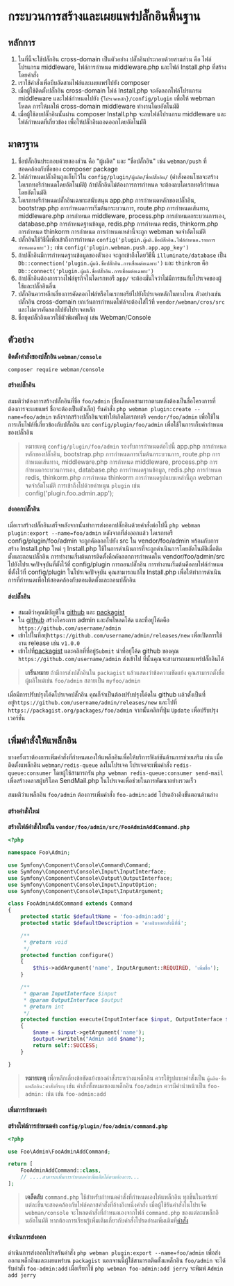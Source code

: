 # กระบวนการสร้างและเผยแพร่ปลั๊กอินพื้นฐาน

## หลักการ
1. ในที่นี้จะใช้ปลั๊กอิน cross-domain เป็นตัวอย่าง ปลั๊กอินประกอบด้วยสามส่วน คือ ไฟล์โปรแกรม middleware, ไฟล์การกำหนด middleware.php และไฟล์ Install.php ที่สร้างโดยคำสั่ง
2. เราใช้คำสั่งเพื่อบีบอัดสามไฟล์และเผยแพร่ไปยัง composer
3. เมื่อผู้ใช้ติดตั้งปลั๊กอิน cross-domain ไฟล์ Install.php จะคัดลอกไฟล์โปรแกรม middleware และไฟล์กำหนดไปยัง `{โปรเจคหลัก}/config/plugin` เพื่อให้ webman โหลด การให้ผลให้ cross-domain middleware ทำงานโดยอัตโนมัติ
4. เมื่อผู้ใช้ลบปลั๊กอินนั้นผ่าน composer Install.php จะลบไฟล์โปรแกรม middleware และไฟล์กำหนดที่เกี่ยวข้อง เพื่อให้ปลั๊กอินถอดออกโดยอัตโนมัติ

## มาตรฐาน
1. ชื่อปลั๊กอินประกอบด้วยสองส่วน คือ "ผู้ผลิต" และ "ชื่อปลั๊กอิน" เช่น `webman/push` ที่สอดคล้องกับชื่อของ composer package
2. ไฟล์กำหนดปลั๊กอินถูกเก็บไว้ใน `config/plugin/ผู้ผลิต/ชื่อปลั๊กอิน/` (คำสั่งคอนโซลจะสร้างไดเรกทอรีกำหนดโดยอัตโนมัติ) ถ้าปลั๊กอินไม่ต้องการการกำหนด จะต้องลบไดเรกทอรีกำหนดโดยอัตโนมัติ
3. ไดเรกทอรีกำหนดปลั๊กอินเฉพาะสนับสนุน app.php การกำหนดหลักของปลั๊กอิน, bootstrap.php การกำหนดการเริ่มต้นกระบวนการ, route.php การกำหนดเส้นทาง, middleware.php การกำหนด middleware, process.php การกำหนดกระบวนการเอง, database.php การกำหนดฐานข้อมูล, redis.php การกำหนด redis, thinkorm.php การกำหนด thinkorm การกำหนด การกำหนดเหล่านี้จะถูก webman จดจำอัตโนมัติ
4. ปลั๊กอินใช้วิธีนี้เพื่อเข้าถึงการกำหนด `config('plugin.ผู้ผลิ.ชื่อปลั๊กอิน.ไฟล์กำหนด.รายการกำหนดเฉพาะ');` เช่น `config('plugin.webman.push.app.app_key')`
5. ถ้าปลั๊กอินมีการกำหนดฐานข้อมูลของตัวเอง จะถูกเข้าถึงโดยวิธีนี้ `illuminate/database` เป็น `Db::connection('plugin.ผู้ผลิ.ชื่อปลั๊กอิน.การเชื่อมต่อเฉพาะ')` และ `thinkrom` คือ `Db::connect('plugin.ผู้ผลิ.ชื่อปลั๊กอิน.การเชื่อมต่อเฉพาะ')`
6. ถ้าปลั๊กอินต้องการวางไฟล์ธุรกิจในไดเรกทอรี `app/` จะต้องมั่นใจว่าไม่มีการชนกับโปรเจคของผู้ใช้และปลั๊กอินอื่น
7. ปลั๊กอินควรหลีกเลี่ยงการคัดลอกไฟล์หรือไดเรกทอรีย์ไปยังโปรเจคหลักในทางไหน ตัวอย่างเช่น ปลั๊กอิน cross-domain ยกเว้นการกำหนดไฟล์จะต้องใส่ไว้ที่ `vendor/webman/cros/src` และไม่ควรคัดลอกไปยังโปรเจคหลัก
8. ชื่อชุดปลั๊กอินควรใช้ตัวพิมพ์ใหญ่ เช่น Webman/Console

## ตัวอย่าง

**ติดตั้งคำสั่งของปลั๊กอิน `webman/console`**

`composer require webman/console`
#### สร้างปลั๊กอิน
สมมติว่าต้องการสร้างปลั๊กอินที่ชื่อ `foo/admin` (ชื่อเล็กตอสามารถตามหลังต้องเป็นชื่อโครงการที่ต้องการจะเผยแพร่ ชื่อจะต้องเป็นตัวเล็ก)
รันคำสั่ง
`php webman plugin:create --name=foo/admin`
หลังจากสร้างปลั๊กอินจะทำให้เกิดไดเรกทอรี `vendor/foo/admin` เพื่อใช้ในการเก็บไฟล์ที่เกี่ยวข้องกับปลั๊กอิน และ `config/plugin/foo/admin` เพื่อใช้ในการเก็บค่ากำหนดของปลั๊กอิน

> หมายเหตุ
> `config/plugin/foo/admin` รองรับการกำหนดต่อไปนี้ app.php การกำหนดหลักของปลั๊กอิน, bootstrap.php การกำหนดการเริ่มต้นกระบวนการ, route.php การกำหนดเส้นทาง, middleware.php การกำหนด middleware, process.php การกำหนดกระบวนการเอง, database.php การกำหนดฐานข้อมูล, redis.php การกำหนด redis, thinkorm.php การกำหนด thinkorm การกำหนดรูปแบบเหล่านี้ถูก webman จดจำอัตโนมัติ การเข้าถึงไปด้วยคำหนุน `plugin` เช่น config('plugin.foo.admin.app');
#### ส่งออกปลั๊กอิน
เมื่อเราสร้างปลั๊กอินเสร็จหลังจากนั้นทำการส่งออกปลั๊กอินด้วยคำสั่งต่อไปนี้
`php webman plugin:export --name=foo/admin`
หลังจากที่ส่งออกแล้ว ไดเรกทอรี config/plugin/foo/admin จะถูกคัดลอกไปยัง src ใน vendor/foo/admin พร้อมกับการสร้าง Install.php ใหม่ ๆ Install.php ใช้ในการดำเนินการที่จะถูกดำเนินการโดยอัตโนมัติเมื่อติดตั้งและถอนปลั๊กอิน
การทำงานเริ่มต้นการติดตั้งคือคัดลอกการกำหนดใน vendor/foo/admin/src ไปยังโปรเจคปัจจุบันที่ตั้งไว้ที่ config/plugin
การถอนปลั๊กอิน การทำงานเริ่มต้นคือลบไฟล์กำหนดที่ตั้งไว้ที่ config/plugin ในโปรเจคปัจจุบัน
คุณสามารถแก้ไข Install.php เพื่อให้ทำการดำเนินการที่กำหนดเพื่อให้สอดคล้องกับตอนติดตั้งและถอนปลั๊กอิน

#### ส่งปลั๊กอิน
* สมมติว่าคุณมีบัญชีใน [github](https://github.com) และ [packagist](https://packagist.org)
* ใน [github](https://github.com) สร้างโครงการ admin และอัพโหลดโค้ด และที่อยู่โค้ดคือ `https://github.com/username/admin`
* เข้าไปในที่อยุ่`https://github.com/username/admin/releases/new` เพื่อเปิดการใช้งาน release เช่น `v1.0.0`
* เข้าไปที่[packagist](https://packagist.org) และคลิกที่ที่อยู่`Submit` นำที่อยุ่โค้ด github ของคุณ `https://github.com/username/admin` ส่งเข้าไป ที่นั้นคุณจะสามารถเผยแพร่ปลั๊กอินได้

> **เกริ่นหมาย**
> ถ้ามีการส่งปลั๊กอินใน `packagist` แล้วแสดงว่าข้อความขัดแย้ง คุณสามารถตั้งชื่อผู้ผลิใหม่เช่น `foo/admin` สลายเป็น `myfoo/admin`

เมื่อมีการปรับปรุงโค้ดโปรเจคปลั๊กอิน คุณก็จำเป็นต้องปรับปรุงโค้ดใน github แล้วตั้งเป็นที่อยู่`https://github.com/username/admin/releases/new` และไปที่ `https://packagist.org/packages/foo/admin` จากนั้นคลิกที่ปุ่ม `Update` เพื่อปรับปรุงเวอร์ชั่น
## เพิ่มคำสั่งให้แพล็กอิน

บางครั้งเราต้องการเพิ่มคำสั่งที่กำหนดเองให้แพล็กอินเพื่อให้บริการฟังก์ชันด้านการช่วยเสริม เช่น เมื่อติดตั้งแพล็กอิน `webman/redis-queue` ลงในโปรเจค โปรเจคจะเพิ่มคำสั่ง `redis-queue:consumer` โดยผู้ใช้สามารถรัน `php webman redis-queue:consumer send-mail` เพื่อสร้างคลาสผู้บริโภค SendMail.php ในโปรเจคเพื่อช่วยในการพัฒนาอย่างรวดเร็ว

สมมติว่าแพล็กอิน `foo/admin` ต้องการเพิ่มคำสั่ง `foo-admin:add` โปรดอ้างอิงขั้นตอนด้านล่าง

#### สร้างคำสั่งใหม่

**สร้างไฟล์คำสั่งใหม่ใน `vendor/foo/admin/src/FooAdminAddCommand.php`**

```php
<?php

namespace Foo\Admin;

use Symfony\Component\Console\Command\Command;
use Symfony\Component\Console\Input\InputInterface;
use Symfony\Component\Console\Output\OutputInterface;
use Symfony\Component\Console\Input\InputOption;
use Symfony\Component\Console\Input\InputArgument;

class FooAdminAddCommand extends Command
{
    protected static $defaultName = 'foo-admin:add';
    protected static $defaultDescription = 'คำอธิบายคำสั่งนี้ที่นี่';

    /**
     * @return void
     */
    protected function configure()
    {
        $this->addArgument('name', InputArgument::REQUIRED, 'เพิ่มชื่อ');
    }

    /**
     * @param InputInterface $input
     * @param OutputInterface $output
     * @return int
     */
    protected function execute(InputInterface $input, OutputInterface $output)
    {
        $name = $input->getArgument('name');
        $output->writeln("Admin add $name");
        return self::SUCCESS;
    }

}
```

> **หมายเหตุ**
> เพื่อหลีกเลี่ยงข้อขัดแย้งของคำสั่งระหว่างแพล็กอิน ควรใช้รูปแบบคำสั่งเป็น `ผู้ผลิต-ชื่อแพล็กอิน:คำสั่งที่ระบุ` เช่น คำสั่งทั้งหมดของแพล็กอิน `foo/admin` ควรมีคำนำหน้าเป็น `foo-admin:` เช่น เช่น `foo-admin:add`

#### เพิ่มการกำหนดค่า
**สร้างไฟล์การกำหนดค่า `config/plugin/foo/admin/command.php`**
```php
<?php

use Foo\Admin\FooAdminAddCommand;

return [
    FooAdminAddCommand::class,
    // ....สามารถเพิ่มการกำหนดค่าเพิ่มเติมได้ตามต้องการ...
];
```

> **เคล็ดลับ**
> `command.php` ใช้สำหรับกำหนดคำสั่งที่กำหนดเองให้แพล็กอิน ทุกชิ้นในอาร์เรย์แต่ละชิ้นจะสอดคล้องกับไฟล์คลาสคำสั่่งที่อ้างถึงหนึ่งคำสั่ง  เมื่อผู้ใช้รันคำสั่งในโปรเจ็ค `webman/console` จะโหลดคำสั่งที่กำหนดเองจากไฟล์ `command.php` ของแต่ละแพล็กอินอัตโนมัติ หากต้องการเรียนรู้เพิ่มเติมเกี่ยวกับคำสั่งโปรดอ่านเพิ่มเติมที่[คำสั่ง](console.md)

#### ดำเนินการส่งออก
ดำเนินการส่งออกโปรดรันคำสั่ง `php webman plugin:export --name=foo/admin` เพื่อส่งออกแพล็กอินและเผยแพร่บน `packagist` นอกจานนี้ผู้ใช้สามารถติดตั้งแพล็กอิน `foo/admin` จะได้รับคำสั่ง `foo-admin:add` เมื่อเรียกใช้ `php webman foo-admin:add jerry` จะพิมพ์ `Admin add jerry`
